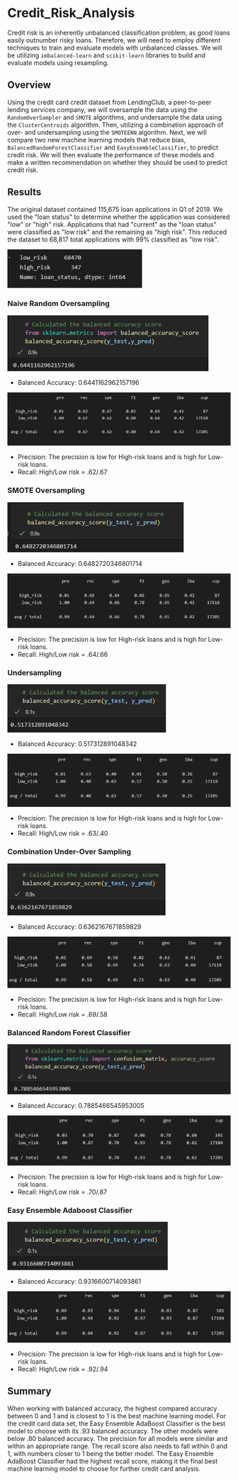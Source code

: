 # Credit_Risk_Analysis

Credit risk is an inherently unbalanced classification problem, as good loans easily outnumber risky loans. Therefore, we will need to employ different techniques to train and evaluate models with unbalanced classes. We will be utilizing `imbalanced-learn` and `scikit-learn` libraries to build and evaluate models using resampling.

## Overview

Using the credit card credit dataset from LendingClub, a peer-to-peer lending services company, we will oversample the data using the `RandomOverSampler` and `SMOTE` algorithms, and undersample the data using the `ClusterCentroids` algorithm. Then, utilizing a combination approach of over- and undersampling using the `SMOTEENN` algorithm. Next, we will compare two new machine learning models that reduce bias, `BalancedRandomForestClassifier` and `EasyEnsembleClassifier`, to predict credit risk. We will then evaluate the performance of these models and make a written recommendation on whether they should be used to predict credit risk.

## Results

The original dataset contained 115,675 loan applications in Q1 of 2019. We used the "loan status" to determine whether the application was considered "low" or "high" risk. Applications that had "current" as the "loan status" were classified as "low risk" and the remaining as "high risk". This reduced the dataset to 68,817 total applications with 99% classified as "low risk".

![Dataset](images/dataset.PNG)

### Naive Random Oversampling

![Oversample_Balance](images/Oversampling_Balance.PNG)

* Balanced Accuracy: 0.6441162962157196

![Oversample_matrix](images/Oversample_matrix.PNG)

* Precision: The precision is low for High-risk loans and is high for Low-risk loans.
* Recall: High/Low risk = .62/.67

### SMOTE Oversampling

![Smote_balance](images/Smote_Balance.PNG)

* Balanced Accuracy: 0.6482720346801714

![Smote_matrix](images/Smote_matrix.PNG)

* Precision: The precision is low for High-risk loans and is high for Low-risk loans.
* Recall: High/Low risk = .64/.66

### Undersampling

![Undersampling_balance](images/Undersampling_balance.PNG)

* Balanced Accuracy: 0.517312891048342

![undersampling_matrix](images/Undersampling_matrix.PNG)

* Precision: The precision is low for High-risk loans and is high for Low-risk loans.
* Recall: High/Low risk = .63/.40

### Combination Under-Over Sampling

![combo_balance](images/Combo_balance.PNG)

* Balanced Accuracy: 0.6362167671859829

![combo_matrix](images/combo_matrix.PNG)

* Precision: The precision is low for High-risk loans and is high for Low-risk loans.
* Recall: High/Low risk = .69/.58

### Balanced Random Forest Classifier

![forest_balance](images/forest_balance.PNG)

* Balanced Accuracy: 0.7885466545953005

![forest_matrix](images/forest_matrix.PNG)

* Precision: The precision is low for High-risk loans and is high for Low-risk loans.
* Recall: High/Low risk = .70/.87

### Easy Ensemble Adaboost Classifier

![eea_score](images/eea_classifier_balance.PNG)

* Balanced Accuracy: 0.9316600714093861

![eea_matrix](images/eea_classifier_matrix.PNG)

* Precision: The precision is low for High-risk loans and is high for Low-risk loans.
* Recall: High/Low risk = .92/.94

## Summary

When working with balanced accuracy, the highest compared accuracy between 0 and 1 and is closest to 1 is the best machine learning model. For the credit card data set, the Easy Ensemble AdaBoost Classifier is the best model to choose with its .93 balanced accuracy. The other models were below .80 balanced accuracy. The precision for all models were similar and within an appropriate range. The recall score also needs to fall within 0 and 1, with numbers closer to 1 being the better model. The Easy Ensemble AdaBoost Classifier had the highest recall score, making it the final best machine learning model to choose for further credit card analysis.
